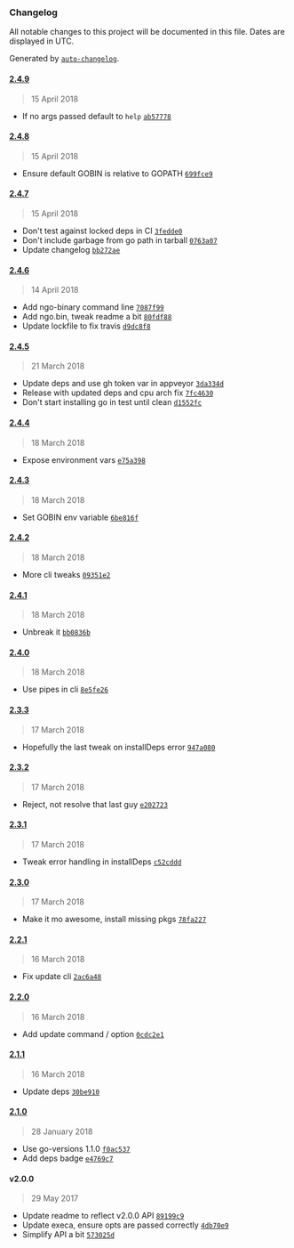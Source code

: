### Changelog

All notable changes to this project will be documented in this file. Dates are displayed in UTC.

Generated by [`auto-changelog`](https://github.com/CookPete/auto-changelog).

#### [2.4.9](https://github.com/doesdev/ngo/compare/2.4.8...2.4.9)

> 15 April 2018

- If no args passed default to `help` [`ab57778`](https://github.com/doesdev/ngo/commit/ab5777837a6f3dcc27e80aec8eaf3f8602c044f2)

#### [2.4.8](https://github.com/doesdev/ngo/compare/2.4.7...2.4.8)

> 15 April 2018

- Ensure default GOBIN is relative to GOPATH [`699fce9`](https://github.com/doesdev/ngo/commit/699fce993f6678d5a1f764231388db973822247a)

#### [2.4.7](https://github.com/doesdev/ngo/compare/2.4.6...2.4.7)

> 15 April 2018

- Don't test against locked deps in CI [`3fedde0`](https://github.com/doesdev/ngo/commit/3fedde0994d356f3c517db970b168a7a990fc232)
- Don't include garbage from go path in tarball [`0763a07`](https://github.com/doesdev/ngo/commit/0763a07142f70f3275f09f32eeb8c532238ed3a7)
- Update changelog [`bb272ae`](https://github.com/doesdev/ngo/commit/bb272ae542245bffb2a339c40908565db99d7b12)

#### [2.4.6](https://github.com/doesdev/ngo/compare/2.4.5...2.4.6)

> 14 April 2018

- Add ngo-binary command line [`7087f99`](https://github.com/doesdev/ngo/commit/7087f9967721a931348724b096af64051eeafa57)
- Add ngo.bin, tweak readme a bit [`80fdf88`](https://github.com/doesdev/ngo/commit/80fdf88cdaf08207c3fe9242c3fc835b94cdb0a7)
- Update lockfile to fix travis [`d9dc8f8`](https://github.com/doesdev/ngo/commit/d9dc8f8bf530877374aa19c5aafa2c157d4e5a26)

#### [2.4.5](https://github.com/doesdev/ngo/compare/2.4.4...2.4.5)

> 21 March 2018

- Update deps and use gh token var in appveyor [`3da334d`](https://github.com/doesdev/ngo/commit/3da334db9772792a27721f6f7f7d4ee9f536a8b9)
- Release with updated deps and cpu arch fix [`7fc4630`](https://github.com/doesdev/ngo/commit/7fc46304cc800281a426f9e43abc1b1623f31f67)
- Don't start installing go in test until clean [`d1552fc`](https://github.com/doesdev/ngo/commit/d1552fc3de057ca5552944870e0a3099b5c61294)

#### [2.4.4](https://github.com/doesdev/ngo/compare/2.4.3...2.4.4)

> 18 March 2018

- Expose environment vars [`e75a398`](https://github.com/doesdev/ngo/commit/e75a398e17d7f9ffc207815b9ab5f2d579ddbc87)

#### [2.4.3](https://github.com/doesdev/ngo/compare/2.4.2...2.4.3)

> 18 March 2018

- Set GOBIN env variable [`6be816f`](https://github.com/doesdev/ngo/commit/6be816f273b39d5d5dcd104dd41eecb0198588a3)

#### [2.4.2](https://github.com/doesdev/ngo/compare/2.4.1...2.4.2)

> 18 March 2018

- More cli tweaks [`09351e2`](https://github.com/doesdev/ngo/commit/09351e2a6042affb26fc73f7e1ec0b4839e87e06)

#### [2.4.1](https://github.com/doesdev/ngo/compare/2.4.0...2.4.1)

> 18 March 2018

- Unbreak it [`bb0836b`](https://github.com/doesdev/ngo/commit/bb0836bf2ad7863095fddd0ce639225ea618c60e)

#### [2.4.0](https://github.com/doesdev/ngo/compare/2.3.3...2.4.0)

> 18 March 2018

- Use pipes in cli [`8e5fe26`](https://github.com/doesdev/ngo/commit/8e5fe267d597501d4dfff253972a70fbdfad8aff)

#### [2.3.3](https://github.com/doesdev/ngo/compare/2.3.2...2.3.3)

> 17 March 2018

- Hopefully the last tweak on installDeps error [`947a080`](https://github.com/doesdev/ngo/commit/947a080a122390c5846163164863232c38c9d595)

#### [2.3.2](https://github.com/doesdev/ngo/compare/2.3.1...2.3.2)

> 17 March 2018

- Reject, not resolve that last guy [`e202723`](https://github.com/doesdev/ngo/commit/e2027232824d9e53f6054a590c2a69ec58882f0b)

#### [2.3.1](https://github.com/doesdev/ngo/compare/2.3.0...2.3.1)

> 17 March 2018

- Tweak error handling in installDeps [`c52cddd`](https://github.com/doesdev/ngo/commit/c52cdddf1daba380f97eaacdc5d76ff6090637e3)

#### [2.3.0](https://github.com/doesdev/ngo/compare/2.2.1...2.3.0)

> 17 March 2018

- Make it mo awesome, install missing pkgs [`78fa227`](https://github.com/doesdev/ngo/commit/78fa2271d9b5c530d6a225ac1c36aa1174b78b7e)

#### [2.2.1](https://github.com/doesdev/ngo/compare/2.2.0...2.2.1)

> 16 March 2018

- Fix update cli [`2ac6a48`](https://github.com/doesdev/ngo/commit/2ac6a482adb45a0d2c1205f98f649d7ac651cfb3)

#### [2.2.0](https://github.com/doesdev/ngo/compare/2.1.1...2.2.0)

> 16 March 2018

- Add update command / option [`0cdc2e1`](https://github.com/doesdev/ngo/commit/0cdc2e1d208afddb0900d039de806eaee354e48e)

#### [2.1.1](https://github.com/doesdev/ngo/compare/2.1.0...2.1.1)

> 16 March 2018

- Update deps [`30be910`](https://github.com/doesdev/ngo/commit/30be91065f65d4eace4695dd2cb820f75bd38beb)

#### [2.1.0](https://github.com/doesdev/ngo/compare/v2.0.0...2.1.0)

> 28 January 2018

- Use go-versions 1.1.0 [`f0ac537`](https://github.com/doesdev/ngo/commit/f0ac537f0f8d7cdae26d98b5b781ef6f1d6540a9)
- Add deps badge [`e4769c7`](https://github.com/doesdev/ngo/commit/e4769c78db45326748aae454b5153ed7040c0a32)

#### v2.0.0

> 29 May 2017

- Update readme to reflect v2.0.0 API [`89199c9`](https://github.com/doesdev/ngo/commit/89199c96246adf8a2d936b0da73ec0ce86c09a11)
- Update execa, ensure opts are passed correctly [`4db70e9`](https://github.com/doesdev/ngo/commit/4db70e9cbfa58d36a4f41d51a32236f6e2a70022)
- Simplify API a bit [`573025d`](https://github.com/doesdev/ngo/commit/573025d1039b0b7ef1be480bfdf2f544c50c5b33)
